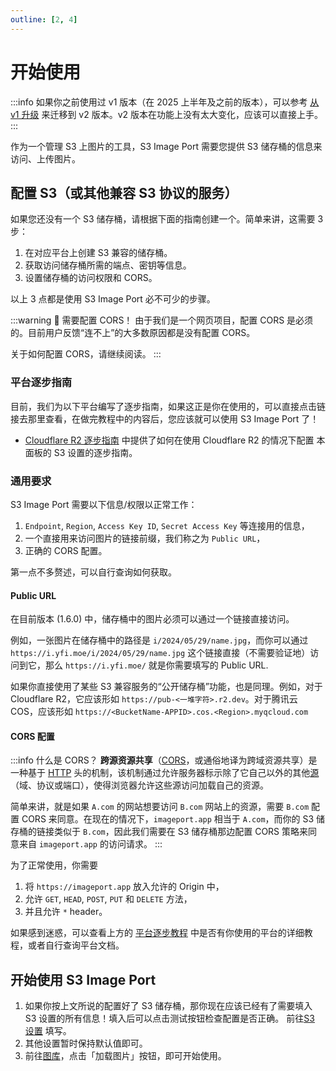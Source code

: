 ```yaml
---
outline: [2, 4]
---
```


# 开始使用

:::info
如果你之前使用过 v1 版本（在 2025 上半年及之前的版本），可以参考 [从 v1 升级](/zh/guide/migrate-from-v1) 来迁移到 v2 版本。v2 版本在功能上没有太大变化，应该可以直接上手。
:::

作为一个管理 S3 上图片的工具，S3 Image Port 需要您提供 S3 储存桶的信息来访问、上传图片。

## 配置 S3（或其他兼容 S3 协议的服务）

如果您还没有一个 S3 储存桶，请根据下面的指南创建一个。简单来讲，这需要 3 步：

1. 在对应平台上创建 S3 兼容的储存桶。
2. 获取访问储存桶所需的端点、密钥等信息。
3. 设置储存桶的访问权限和 CORS。

以上 3 点都是使用 S3 Image Port 必不可少的步骤。

:::warning :red_circle: 需要配置 CORS！
由于我们是一个网页项目，配置 CORS 是必须的。目前用户反馈“连不上”的大多数原因都是没有配置 CORS。

关于如何配置 CORS，请继续阅读。
:::

### 平台逐步指南

目前，我们为以下平台编写了逐步指南，如果这正是你在使用的，可以直接点击链接去那里查看，在做完教程中的内容后，您应该就可以使用 S3 Image Port 了！

- [Cloudflare R2 逐步指南](/zh/guide/for-cloudflare-r2) 中提供了如何在使用 Cloudflare R2 的情况下配置 本面板的 S3 设置的逐步指南。

### 通用要求

S3 Image Port 需要以下信息/权限以正常工作：

1. `Endpoint`, `Region`, `Access Key ID`, `Secret Access Key` 等连接用的信息，
2. 一个直接用来访问图片的链接前缀，我们称之为 `Public URL`，
3. 正确的 CORS 配置。

第一点不多赘述，可以自行查询如何获取。

#### Public URL

在目前版本 (1.6.0) 中，储存桶中的图片必须可以通过一个链接直接访问。

例如，一张图片在储存桶中的路径是 `i/2024/05/29/name.jpg`，而你可以通过 `https://i.yfi.moe/i/2024/05/29/name.jpg` 这个链接直接（不需要验证地）访问到它，那么 `https://i.yfi.moe/` 就是你需要填写的 Public URL.

如果你直接使用了某些 S3 兼容服务的“公开储存桶”功能，也是同理。例如，对于 Cloudflare R2，它应该形如 `https://pub-<一堆字符>.r2.dev`。对于腾讯云 COS，应该形如 `https://<BucketName-APPID>.cos.<Region>.myqcloud.com`

#### CORS 配置

:::info 什么是 CORS？
**跨源资源共享**（[CORS](https://developer.mozilla.org/zh-CN/docs/Glossary/CORS)，或通俗地译为跨域资源共享）是一种基于 [HTTP](https://developer.mozilla.org/zh-CN/docs/Glossary/HTTP) 头的机制，该机制通过允许服务器标示除了它自己以外的其他[源](https://developer.mozilla.org/zh-CN/docs/Glossary/Origin)（域、协议或端口），使得浏览器允许这些源访问加载自己的资源。

简单来讲，就是如果 `A.com` 的网站想要访问 `B.com` 网站上的资源，需要 `B.com` 配置 CORS 来同意。在现在的情况下，`imageport.app` 相当于 `A.com`，而你的 S3 储存桶的链接类似于 `B.com`，因此我们需要在 S3 储存桶那边配置 CORS 策略来同意来自 `imageport.app` 的访问请求。
:::

为了正常使用，你需要

1. 将 `https://imageport.app` 放入允许的 Origin 中，
2. 允许 `GET`, `HEAD`, `POST`, `PUT` 和 `DELETE` 方法，
3. 并且允许 `*` header。

如果感到迷惑，可以查看上方的 [平台逐步教程](#平台逐步指南) 中是否有你使用的平台的详细教程，或者自行查询平台文档。

## 开始使用 S3 Image Port

1. 如果你按上文所说的配置好了 S3 储存桶，那你现在应该已经有了需要填入 S3 设置的所有信息！填入后可以点击测试按钮检查配置是否正确。
   前往[S3 设置](https://imageport.app/zh/settings/s3) 填写。
2. 其他设置暂时保持默认值即可。
3. 前往[图库](https://imageport.app/zh/gallery)，点击「加载图片」按钮，即可开始使用。
